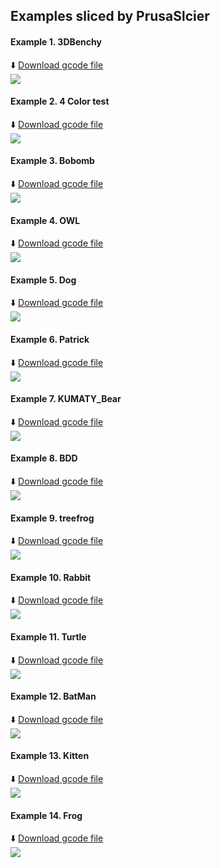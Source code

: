 ## Examples sliced by PrusaSlcier
#### Example 1. 3DBenchy
:arrow_down: [Download gcode file](Z9E4_3DBenchy.zip)  
![](Z9E4_3DBenchy.jpg)
#### Example 2. 4 Color test 
:arrow_down: [Download gcode file](Z9E4_4CTest.zip)  
![](Z9E4_4CTest.jpg)
#### Example 3.  Bobomb
:arrow_down: [Download gcode file](Z9E4_Bobomb.zip)  
![](Z9E4_Bobomb.jpg)    
#### Example 4. OWL
:arrow_down: [Download gcode file](Z9E4_OWL.zip)  
![](Z9E4_OWL.jpg)
#### Example 5. Dog
:arrow_down: [Download gcode file](Z9E4_Dog.zip)  
![](Z9E4_dog.jpg)
#### Example 6. Patrick
:arrow_down: [Download gcode file](Z9E4_Patrick.zip)  
![](Z9E4_Patrick.jpg)
#### Example 7. KUMATY_Bear
:arrow_down: [Download gcode file](Z9E4_KUMATY_Bear.zip)  
![](Z9E4_KUMATY_Bear.jpg)
#### Example 8. BDD
:arrow_down: [Download gcode file](BDD/Z9E4_BDD.zip)  
![](Z9E4_BDD.jpg)
#### Example 9. treefrog
:arrow_down: [Download gcode file](Z9E4_treefrog.zip)  
![](Z9E4_treefrog.jpg)
#### Example 10. Rabbit
:arrow_down: [Download gcode file](Z9E4_Rabbit_Pot.zip)  
![](Z9E4_Rabbit_Pot.jpg)
#### Example 11. Turtle
:arrow_down: [Download gcode file](Z9E4_Turtle.zip)  
![](Z9E4_Turtle.jpg)
#### Example 12. BatMan
:arrow_down: [Download gcode file](Z9E4_BatMan.zip)  
![](Z9E4_BatMan.jpg)
#### Example 13. Kitten
:arrow_down: [Download gcode file](Z9E4_Kitten.zip)  
![](Z9E4_Kitten.jpg)
#### Example 14. Frog
:arrow_down: [Download gcode file](Z9E4_Frog.zip)  
![](Z9E4_Frog.jpg)




